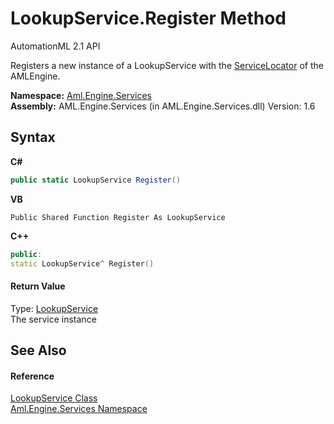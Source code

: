 # LookupService.Register Method 
AutomationML 2.1 API 

Registers a new instance of a LookupService with the <a href="T_Aml_Engine_Services_ServiceLocator">ServiceLocator</a> of the AMLEngine.

**Namespace:**&nbsp;<a href="N_Aml_Engine_Services">Aml.Engine.Services</a><br />**Assembly:**&nbsp;AML.Engine.Services (in AML.Engine.Services.dll) Version: 1.6

## Syntax

**C#**<br />
``` C#
public static LookupService Register()
```

**VB**<br />
``` VB
Public Shared Function Register As LookupService
```

**C++**<br />
``` C++
public:
static LookupService^ Register()
```


#### Return Value
Type: <a href="T_Aml_Engine_Services_LookupService">LookupService</a><br />The service instance

## See Also


#### Reference
<a href="T_Aml_Engine_Services_LookupService">LookupService Class</a><br /><a href="N_Aml_Engine_Services">Aml.Engine.Services Namespace</a><br />
